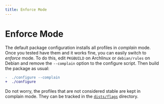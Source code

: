 ```yaml
---
title: Enforce Mode
---
```


# Enforce Mode

The default package configuration installs all profiles in *complain* mode.
Once you tested have them and it works fine, you can easily switch to *enforce* mode.
To do this, edit `PKGBUILD` on Archlinux or `debian/rules` on Debian and remove 
the `--complain` option to the configure script. Then build the package as usual:
```diff
-  ./configure --complain
+  ./configure
```

Do not worry, the profiles that are not considered stable are kept in complain mode.
They can be tracked in the [`dists/flags`](https://github.com/roddhjav/apparmor.d/tree/master/dists/flags) directory.
